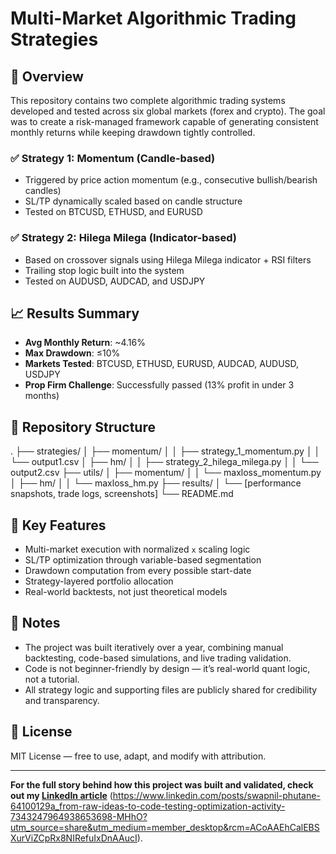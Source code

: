 # Multi-Market Algorithmic Trading Strategies

## 📌 Overview
This repository contains two complete algorithmic trading systems developed and tested across six global markets (forex and crypto). The goal was to create a risk-managed framework capable of generating consistent monthly returns while keeping drawdown tightly controlled.

### ✅ Strategy 1: Momentum (Candle-based)
- Triggered by price action momentum (e.g., consecutive bullish/bearish candles)
- SL/TP dynamically scaled based on candle structure
- Tested on BTCUSD, ETHUSD, and EURUSD

### ✅ Strategy 2: Hilega Milega (Indicator-based)
- Based on crossover signals using Hilega Milega indicator + RSI filters
- Trailing stop logic built into the system
- Tested on AUDUSD, AUDCAD, and USDJPY

## 📈 Results Summary
- **Avg Monthly Return**: ~4.16%
- **Max Drawdown**: ≤10%
- **Markets Tested**: BTCUSD, ETHUSD, EURUSD, AUDCAD, AUDUSD, USDJPY
- **Prop Firm Challenge**: Successfully passed (13% profit in under 3 months)

## 📂 Repository Structure

.
├── strategies/
│ ├── momentum/
│ │ ├── strategy_1_momentum.py
│ │ └── output1.csv
│ ├── hm/
│ │ ├── strategy_2_hilega_milega.py
│ │ └── output2.csv
├── utils/
│ ├── momentum/
│ │ └── maxloss_momentum.py
│ ├── hm/
│ │ └── maxloss_hm.py
├── results/
│ └── [performance snapshots, trade logs, screenshots]
└── README.md


## 🧠 Key Features
- Multi-market execution with normalized `x` scaling logic
- SL/TP optimization through variable-based segmentation
- Drawdown computation from every possible start-date
- Strategy-layered portfolio allocation
- Real-world backtests, not just theoretical models

## 📢 Notes
- The project was built iteratively over a year, combining manual backtesting, code-based simulations, and live trading validation.
- Code is not beginner-friendly by design — it’s real-world quant logic, not a tutorial.
- All strategy logic and supporting files are publicly shared for credibility and transparency.

## 📜 License
MIT License — free to use, adapt, and modify with attribution.

---

**For the full story behind how this project was built and validated, check out my [LinkedIn article](#)** (https://www.linkedin.com/posts/swapnil-phutane-64100129a_from-raw-ideas-to-code-testing-optimization-activity-7343247964938653698-MHhO?utm_source=share&utm_medium=member_desktop&rcm=ACoAAEhCalEBSXurViZCpRx8NIRefuIxDnAAucI).
